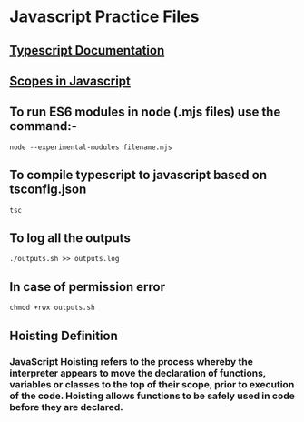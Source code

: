 # Javascript Practice Files

## [Typescript Documentation](https://www.typescriptlang.org/docs/)
## [Scopes in Javascript](https://www.youtube.com/watch?v=XgSjoHgy3Rk&t=60s)

## To run ES6 modules in node (.mjs files) use the command:-

    node --experimental-modules filename.mjs

## To compile typescript to javascript based on tsconfig.json

    tsc

## To log all the outputs

    ./outputs.sh >> outputs.log

## In case of permission error

    chmod +rwx outputs.sh

## Hoisting Definition

### JavaScript Hoisting refers to the process whereby the interpreter appears to move the declaration of functions, variables or classes to the top of their scope, prior to execution of the code. Hoisting allows functions to be safely used in code before they are declared.